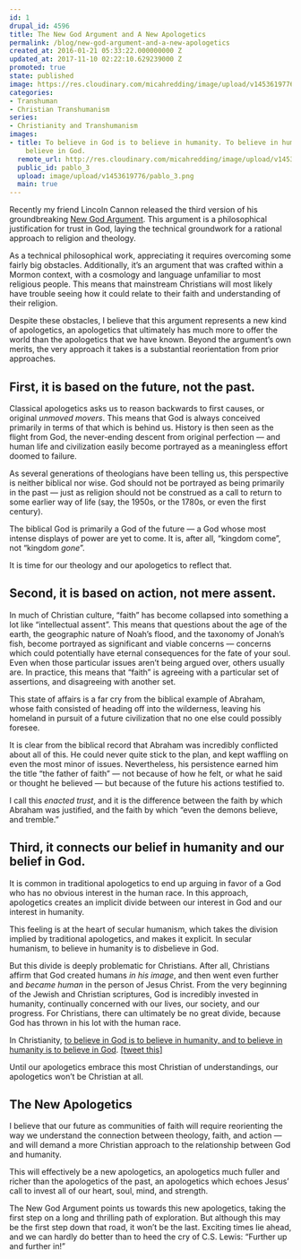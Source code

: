 ```yaml
---
id: 1
drupal_id: 4596
title: The New God Argument and A New Apologetics
permalink: /blog/new-god-argument-and-a-new-apologetics
created_at: 2016-01-21 05:33:22.000000000 Z
updated_at: 2017-11-10 02:22:10.629239000 Z
promoted: true
state: published
image: https://res.cloudinary.com/micahredding/image/upload/v1453619776/pablo_3.jpg
categories:
- Transhuman
- Christian Transhumanism
series:
- Christianity and Transhumanism
images:
- title: To believe in God is to believe in humanity. To believe in humanity is to
    believe in God.
  remote_url: http://res.cloudinary.com/micahredding/image/upload/v1453619776/pablo_3.png
  public_id: pablo_3
  upload: image/upload/v1453619776/pablo_3.png
  main: true
---
```

Recently my friend Lincoln Cannon released the third version of his groundbreaking [New God Argument](http://new-god-argument.com/). This argument is a philosophical justification for trust in God, laying the technical groundwork for a rational approach to religion and theology.

As a technical philosophical work, appreciating it requires overcoming some fairly big obstacles. Additionally, it’s an argument that was crafted within a Mormon context, with a cosmology and language unfamiliar to most religious people. This means that mainstream Christians will most likely have trouble seeing how it could relate to their faith and understanding of their religion.

Despite these obstacles, I believe that this argument represents a new kind of apologetics, an apologetics that ultimately has much more to offer the world than the apologetics that we have known. Beyond the argument’s own merits, the very approach it takes is a substantial reorientation from prior approaches.

## First, it is based on the future, not the past.

Classical apologetics asks us to reason backwards to first causes, or original *unmoved movers*. This means that God is always conceived primarily in terms of that which is behind us. History is then seen as the flight from God, the never-ending descent from original perfection — and human life and civilization easily become portrayed as a meaningless effort doomed to failure.

As several generations of theologians have been telling us, this perspective is neither biblical nor wise. God should not be portrayed as being primarily in the past — just as religion should not be construed as a call to return to some earlier way of life (say, the 1950s, or the 1780s, or even the first century).

The biblical God is primarily a God of the future — a God whose most intense displays of power are yet to come. It is, after all, “kingdom come”, not “kingdom *gone*”.

It is time for our theology and our apologetics to reflect that.

## Second, it is based on action, not mere assent.

In much of Christian culture, “faith” has become collapsed into something a lot like “intellectual assent”. This means that questions about the age of the earth, the geographic nature of Noah’s flood, and the taxonomy of Jonah’s fish, become portrayed as significant and viable concerns — concerns which could potentially have eternal consequences for the fate of your soul. Even when those particular issues aren’t being argued over, others usually are. In practice, this means that “faith” is agreeing with a particular set of assertions, and disagreeing with another set.

This state of affairs is a far cry from the biblical example of Abraham, whose faith consisted of heading off into the wilderness, leaving his homeland in pursuit of a future civilization that no one else could possibly foresee.

It is clear from the biblical record that Abraham was incredibly conflicted about all of this. He could never quite stick to the plan, and kept waffling on even the most minor of issues. Nevertheless, his persistence earned him the title “the father of faith” — not because of how he felt, or what he said or thought he believed — but because of the future his actions testified to.

I call this *enacted trust*, and it is the difference between the faith by which Abraham was justified, and the faith by which “even the demons believe, and tremble.”

## Third, it connects our belief in humanity and our belief in God.

It is common in traditional apologetics to end up arguing in favor of a God who has no obvious interest in the human race. In this approach, apologetics creates an implicit divide between our interest in God and our interest in humanity.

This feeling is at the heart of secular humanism, which takes the division implied by traditional apologetics, and makes it explicit. In secular humanism, to believe in humanity is to *dis*believe in God. 

But this divide is deeply problematic for Christians. After all, Christians affirm that God created humans *in his image*, and then went even further and *became human* in the person of Jesus Christ. From the very beginning of the Jewish and Christian scriptures, God is incredibly invested in humanity, continually concerned with our lives, our society, and our progress. For Christians, there can ultimately be no great divide, because God has thrown in his lot with the human race. 

In Christianity, [to believe in God is to believe in humanity, and to believe in humanity is to believe in God](http://micahredding.com/blog/2013/01/01/human-race-problem-evil). [[tweet this]](https://twitter.com/intent/tweet?text=%E2%80%9CTo%20believe%20in%20God%20is%20to%20believe%20in%20humanity.%20To%20believe%20in%20humanity%20is%20to%20believe%20in%20God.%E2%80%9D&url=http://micahredding.com/blog/new-god-argument-and-a-new-apologetics&via=micahtredding)

Until our apologetics embrace this most Christian of understandings, our apologetics won’t be Christian at all.

## The New Apologetics

I believe that our future as communities of faith will require reorienting the way we understand the connection between theology, faith, and action — and will demand a more Christian approach to the relationship between God and humanity. 

This will effectively be a new apologetics, an apologetics much fuller and richer than the apologetics of the past, an apologetics which echoes Jesus’ call to invest all of our heart, soul, mind, and strength.

The New God Argument points us towards this new apologetics, taking the first step on a long and thrilling path of exploration. But although this may be the first step down that road, it won’t be the last. Exciting times lie ahead, and we can hardly do better than to heed the cry of C.S. Lewis: “Further up and further in!”
